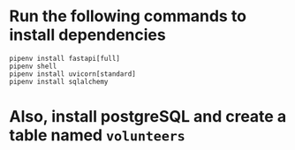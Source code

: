 # Run the following commands to install dependencies
```
pipenv install fastapi[full]
pipenv shell
pipenv install uvicorn[standard]
pipenv install sqlalchemy
```

# Also, install postgreSQL and create a table named `volunteers`

